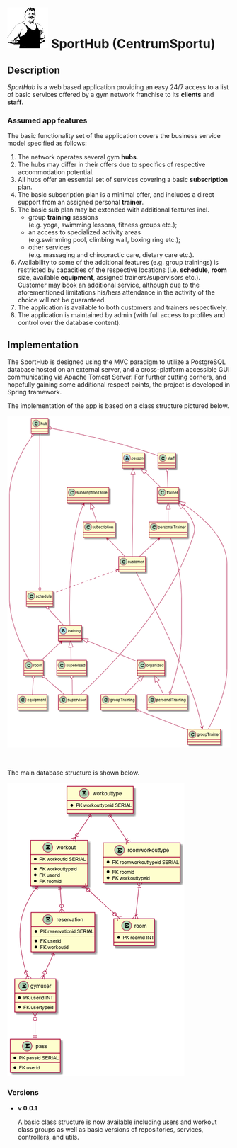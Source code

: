 # <img src="_docs\lamefronticon.png" alt="lame front icon"> SportHub (CentrumSportu)


<h2>Description</h2>
<p><i>SportHub</i> is a web based application providing an easy 24/7 access to a list of basic services offered by a gym network franchise to its <b>clients</b> and <b>staff</b>.</p>
<h3>Assumed app features</h3>
<p>The basic functionality set of the application covers the business service model specified as follows:</p>
<ol>
<li>The network operates several gym <b>hubs</b>.</li>
<li>The hubs may differ in their offers due to specifics of respective accommodation potential.</li>
<li>All hubs offer an essential set of services covering a basic <b>subscription</b> plan.</li>
<li>The basic subscription plan is a minimal offer, and includes a direct support from an assigned personal <b>trainer</b>.
<li>The basic sub plan may be extended with additional features incl. 
<ul>
<li>group <b>training</b> sessions <br>(e.g. yoga, swimming lessons, fitness groups etc.);</li>
<li>an access to specialized activity areas <br>(e.g.swimming pool, climbing wall, boxing ring etc.);</li>
<li>other services<br>(e.g. massaging and chiropractic care, dietary care etc.).</li>
</ul>
</li>
<li>Availability to some of the additional features (e.g. group trainings) is restricted by capacities of the respective locations (i.e. <b>schedule</b>, <b>room</b> size, available <b>equipment</b>, assigned trainers/supervisors etc.).<br> Customer may book an additional service, although due to the aforementioned limitations his/hers attendance in the activity of the choice will not be guaranteed.</li>
<li>The application is available to both customers and trainers respectively.</li>
<li>The application is maintained by admin (with full access to profiles and control over the database content).</li>
</ol>
<h2>Implementation</h2>
<p>The SportHub is designed using the MVC paradigm to utilize a PostgreSQL database hosted on an external server, and a cross-platform accessible GUI communicating via Apache Tomcat Server. For further cutting corners, and hopefully gaining some additional respect points, the project is developed in Spring framework.</p>
<p>The implementation of the app is based on a class structure pictured below.</p>
<img src="_docs\SportHubClassStructure.png" alt="UML class structure picture (png format).">
<p><br></p>
<p>The main database structure is shown below.<br></p>
<img src="_docs\SportHubDatabaseStructure.png" alt="UML table structure picture (png format).">


<h3>Versions</h3>
<ul>
<li><p></b><b>v 0.0.1</b></p>
<p>A basic class structure is now available including users and workout class groups as well as basic versions of repositories, services, controllers, and utils.</p>
</li>
</ul>


